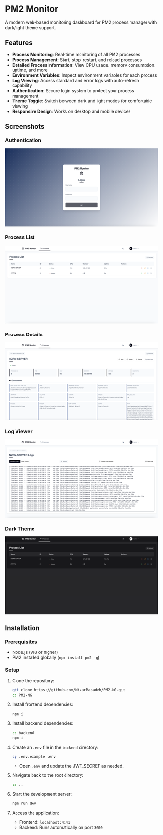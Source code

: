 # PM2 Monitor

A modern web-based monitoring dashboard for PM2 process manager with dark/light theme support.

## Features

- **Process Monitoring**: Real-time monitoring of all PM2 processes
- **Process Management**: Start, stop, restart, and reload processes
- **Detailed Process Information**: View CPU usage, memory consumption, uptime, and more
- **Environment Variables**: Inspect environment variables for each process
- **Log Viewing**: Access standard and error logs with auto-refresh capability
- **Authentication**: Secure login system to protect your process management
- **Theme Toggle**: Switch between dark and light modes for comfortable viewing
- **Responsive Design**: Works on desktop and mobile devices

## Screenshots

### Authentication
![Login Screen](./screenshots/login.png)

### Process List
![Process List](./screenshots/process-list.png)

### Process Details
![Process Details](./screenshots/process-details.png)

### Log Viewer
![Log Viewer](./screenshots/log-viewer.png)

### Dark Theme
![Dark Theme](./screenshots/process-list-dark.png)

## Installation

### Prerequisites

- Node.js (v18 or higher)
- PM2 installed globally (`npm install pm2 -g`)

### Setup

1. Clone the repository:
   ```bash
   git clone https://github.com/NizarMasadeh/PM2-NG.git
   cd PM2-NG
   ```
2. Install frontend dependencies:
   ```bash
   npm i
   ```
3. Install backend dependencies:
   ```bash
   cd backend
   npm i
   ```
4. Create an `.env` file in the `backend` directory:
   ```bash
   cp .env.example .env
   ```
   - Open `.env` and update the JWT_SECRET as needed.

5. Navigate back to the root directory:
   ```bash
   cd ..
   ```
6. Start the development server:
   ```bash
   npm run dev
   ```
7. Access the application:
   - Frontend: `localhost:4141`
   - Backend: Runs automatically on port `3000`

